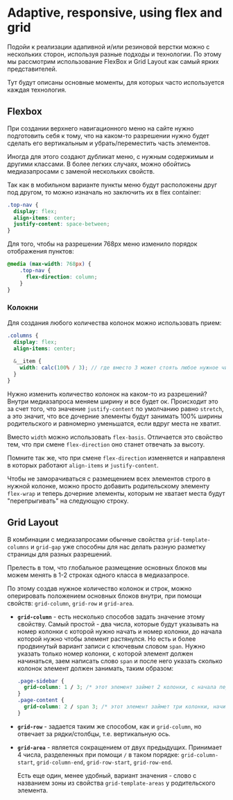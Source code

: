 # Adaptive, responsive, using flex and grid

Подойи к реализации адапивной и/или резиновой верстки можно с нескольких сторон, используя разные подходы и технологии. По этому мы рассмотрим использование FlexBox и Grid Layout как самый ярких представителей.

Тут будут описаны основные моменты, для которых часто используется каждая технология.

## Flexbox
При создании верхнего навигационного меню на сайте нужно подготовить себя к тому, что на каком-то разрешении нужно будет сделать его вертикальным и убрать/переместить часть элементов.

Иногда для этого создают дубликат меню, с нужным содержимым и другими классами. В более легких случаях, можно обойтись медиазапросами с заменой нескольких свойств.

Так как в мобильном варианте пункты меню будут расположены друг под другом, то можно изначаль но заключить их в flex container:
```scss
.top-nav {
  display: flex;
  align-items: center;
  justify-content: space-between;
}
```
Для того, чтобы на разрешении 768px меню изменило порядок отображения пунктов:
```scss
@media (max-width: 768px) {
    .top-nav {
      flex-direction: column;
    }
}
```

### Колокни
Для создания любого количества колонок можно использовать прием:
```scss
.columns {
  display: flex;
  align-items: center;
  
  &__item {
    width: calc(100% / 3); // где вместо 3 может стоять любое нужное число
  }
}
``` 
Нужно изменить количество колонок на каком-то из разрешений? Внутри медиазапроса меняем ширину и все будет ок. Происходит это за счет того, что значение `justify-content` по умолчанию равно `stretch`, а это значит, что все дочерние элементы будут занимать 100% ширины родительского и равномерно уменьшатся, если вдруг места не хватит.

Вместо `width` можно использовать `flex-basis`. Отличается это свойство тем, что при смене `flex-direction` оно станет отвечать за высоту.

Помните так же, что при смене `flex-direction` изменяется и направленя в которых работают `align-items` и `justify-content`.

Чтобы не заморачиваться с размещением всех элементов строго в нужной колонке, можно просто добавить родительскому элементу `flex-wrap` и теперь дочерние элементы, которым не хватает места будут "перепрыгивать" на следующую строку.

## Grid Layout
В комбинации с медиазапросами обычные свойства `grid-template-columns` и `grid-gap` уже способны для нас делать разную разметку страницы для разных разрешений.

Прелесть в том, что глобальное размещение основных блоков мы можем менять в 1-2 строках одного класса в медиазапросе.

По этому создав нужное количество колонок и строк, можно оперировать положением основных блоков внутри, при помощи свойств: `grid-column`, `grid-row` и `grid-area`.

* **`grid-column`** - есть несколько способов задать значение этому свойству. Самый простой - два числа, которые будут указывать на номер колонки с которой нужно начать и номер колонки, до начала которой нужно чтобы элемент растянулся. Но есть и более продвинутый вариант записи с ключевым словом `span`. Нужно указать только номер колонки, с которой элемент должен начинаться, заем написать слово `span` и после него указать сколько колонок элемент должен занимать, таким образом:
    ```css
   .page-sidebar {
      grid-column: 1 / 3; /* этот элемент займет 2 колонки, с начала первой до начала третьей */
   }
   .page-content {
      grid-column: 2 / span 3; /* этот элемент займет три колонки, начиная с колонки номер 2 */
   }
    ```

* **`grid-row`** - задается таким же способом, как и `grid-column`, но отвечает за рядки/столбцы, т.е. вертикальную ось.

* **`grid-area`** - является сокращением от двух предыдущих. Принимает 4 числа, разделенных при помощи `/` в таком порядке:
  `grid-column-start`,
  `grid-column-end`,
  `grid-row-start`,
  `grid-row-end`.

  Есть еще один, менее удобный, вариант значения - слово с названием зоны из свойства `grid-template-areas` у родительского элемента.  